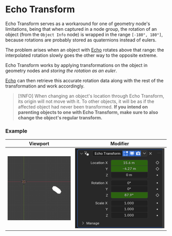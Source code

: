 # Echo Transform

Echo Transform serves as a workaround for one of geometry node's limitations, being that when captured in a node group, the rotation of an object (from the `Object Info` node) is wrapped in the range `[-180°, 180°]`, because rotations are probably stored as quaternions instead of eulers.

The problem arises when an object with [Echo](/modifiers/echo.md) rotates above that range: the interpolated rotation slowly goes the other way to the opposite extreme.

Echo Transform works by applying transformations on the object in geometry nodes and _storing the rotation as an euler_.

[Echo](/modifiers/echo.md) can then retrieve this accurate rotation data along with the rest of the transformation and work accordingly.

> [!INFO]
> When changing an object's location through Echo Transform, its origin will not move with it. To other objects, it will be as if the affected object had never been transformed. **If you intend on parenting objects to one with Echo Transform, make sure to also change the object's regular transform.**

### Example

| Viewport                                                  | Modifier                                       |
| --------------------------------------------------------- | ---------------------------------------------- |
| <img src="assets/echo-transform-viewport.png" height=200> | <img src="assets/echo-transform-modifier.png"> |
